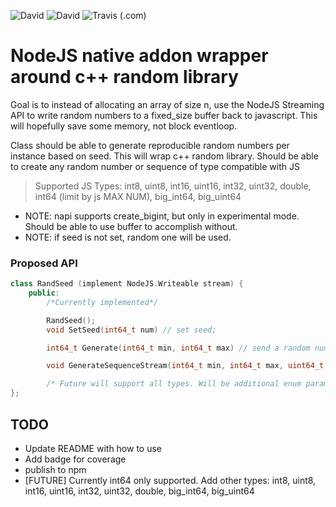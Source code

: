 ![David](https://img.shields.io/david/Boese/node-rand)
![David](https://img.shields.io/david/dev/Boese/node-rand)
![Travis (.com)](https://img.shields.io/travis/com/Boese/node-rand)

<h1>NodeJS native addon wrapper around c++ random library</h1>

Goal is to instead of allocating an array of size n, use the NodeJS Streaming API
to write random numbers to a fixed_size buffer back to javascript. This will hopefully
save some memory, not block eventloop. 

Class should be able to generate reproducible random numbers per instance based on seed.
This will wrap c++ random library.
Should be able to create any random number or sequence of type compatible with JS
> Supported JS Types: int8, uint8, int16, uint16, int32, uint32, double, int64 (limit by js MAX NUM), big_int64, big_uint64


<ul>
<li>NOTE: napi supports create_bigint, but only in experimental mode. Should be able to use buffer to accomplish without.</li>
<li>NOTE: if seed is not set, random one will be used.</li>
</ul>

<h3>Proposed API</h3>

```c++
class RandSeed (implement NodeJS.Writeable stream) {
    public:
        /*Currently implemented*/

        RandSeed();
        void SetSeed(int64_t num) // set seed;

        int64_t Generate(int64_t min, int64_t max) // send a random number immediately

        void GenerateSequenceStream(int64_t min, int64_t max, uint64_t size) // sends random numbers to the underlying stream buffer

        /* Future will support all types. Will be additional enum param to Generate, GenerateSequenceStream */
};
```

<h2>TODO</h2>
<ul>
    <li>Update README with how to use</li>
    <li>Add badge for coverage</li>
    <li>publish to npm</li>
    <li>[FUTURE] Currently int64 only supported. Add other types: int8, uint8, int16, uint16, int32, uint32, double, big_int64, big_uint64</li>
</ul>




